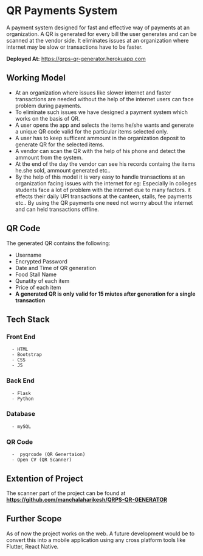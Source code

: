 # QR Payments System

A payment system designed for fast and effective way of payments at an organization. A QR is generated for every bill the user generates and can be scanned at the vendor side. It eliminates issues at an organization where internet may be slow or transactions have to be faster.

**Deployed At:** https://qrps-qr-generator.herokuapp.com

## Working Model
- At an organization where issues like slower internet and faster transactions are needed without the help of the internet users can face problem during payments. 
- To eliminate such issues we have designed a payment system which works on the basis of QR.
- A user opens the app and selects the items he/she wants and generate a unique QR code valid for the particular items selected only.
- A user has to keep sufficent ammount in the organization deposit to generate QR for the selected items. 
- A vendor can scan the QR with the help of his phone and detect the ammount from the system. 
- At the end of the day the vendor can see his records containg the items he.she sold, ammount generated etc..
- By the help of this model it is very easy to handle transactions at an organization facing issues with the internet for eg: Especially in colleges students face a lot of problem with the internet due to many factors. it effects their daily UPI transactions at the canteen, stalls, fee payments etc.. By using the QR payments one need not worrry about the internet and can held transactions offline.

## QR Code
The generated QR contains the following:
- Username 
- Encrypted Password
- Date and Time of QR generation
- Food Stall Name
- Qunatity of each item
- Price of each item 
- **A generated QR is only valid for 15 miutes after generation for a single transaction**

## Tech Stack
   ### Front End
      - HTML
      - Bootstrap
      - CSS
      - JS
   ### Back End
      - Flask
      - Python
   ### Database
      - mySQL
   ### QR Code
      -  pyqrcode (QR Genertaion)
      - Open CV (QR Scanner)
   
## Extention of Project
The scanner part of the project can be found at **https://github.com/manchalaharikesh/QRPS-QR-GENERATOR**

## Further Scope
As of now the project works on the web. A future development would be to convert this into a mobile application using any cross platform tools like Flutter, React Native. 
 
